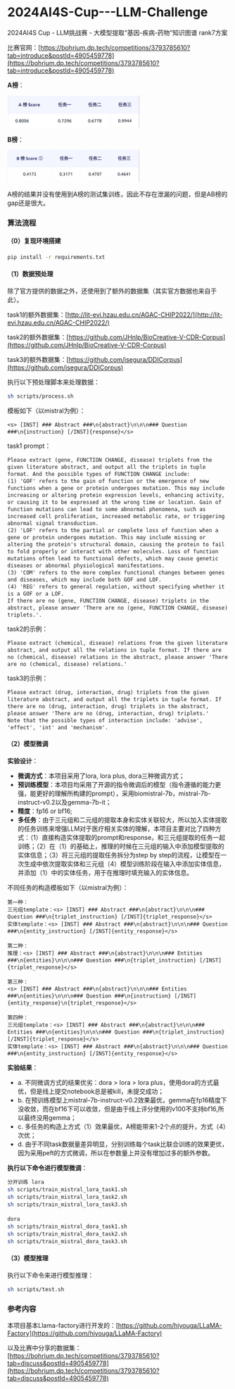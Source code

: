 # 2024AI4S-Cup---LLM-Challenge
2024AI4S Cup - LLM挑战赛 - 大模型提取“基因-疾病-药物”知识图谱 rank7方案

比赛官网：[https://bohrium.dp.tech/competitions/3793785610?tab=introduce&postId=4905459778](https://bohrium.dp.tech/competitions/3793785610?tab=introduce&postId=4905459778)

**A榜**：

<img src="./pics/a_score.png" width="300">

**B榜**：

<img src="./pics/b_score.png" width="300">

A榜的结果并没有使用到A榜的测试集训练，因此不存在泄漏的问题，但是AB榜的gap还是很大。


### 算法流程

#### （0）复现环境搭建
```sh
pip install -r requirements.txt
```

#### （1）数据预处理
除了官方提供的数据之外，还使用到了额外的数据集（其实官方数据也来自于此）。

task1的额外数据集：[http://lit-evi.hzau.edu.cn/AGAC-CHIP2022/](http://lit-evi.hzau.edu.cn/AGAC-CHIP2022/)

task2的额外数据集：[https://github.com/JHnlp/BioCreative-V-CDR-Corpus](https://github.com/JHnlp/BioCreative-V-CDR-Corpus)

task3的额外数据集：[https://github.com/isegura/DDICorpus](https://github.com/isegura/DDICorpus)

执行以下预处理脚本来处理数据：
```sh
sh scripts/process.sh
```

模板如下（以mistral为例）：
```
<s> [INST] ### Abstract ###\n{abstract}\n\n\n### Question ###\n{instruction} [/INST]{response}</s>
```

task1 prompt：
```
Please extract (gene, FUNCTION CHANGE, disease) triplets from the given literature abstract, and output all the triplets in tuple format. And the possible types of FUNCTION CHANGE include: 
(1) 'GOF' refers to the gain of function or the emergence of new functions when a gene or protein undergoes mutation. This may include increasing or altering protein expression levels, enhancing activity, or causing it to be expressed at the wrong time or location. Gain of function mutations can lead to some abnormal phenomena, such as increased cell proliferation, increased metabolic rate, or triggering abnormal signal transduction.
(2) 'LOF' refers to the partial or complete loss of function when a gene or protein undergoes mutation. This may include missing or altering the protein's structural domain, causing the protein to fail to fold properly or interact with other molecules. Loss of function mutations often lead to functional defects, which may cause genetic diseases or abnormal physiological manifestations.
(3) 'COM' refers to the more complex functional changes between genes and diseases, which may include both GOF and LOF.
(4) 'REG' refers to general regulation, without specifying whether it is a GOF or a LOF.
If there are no (gene, FUNCTION CHANGE, disease) triplets in the abstract, please answer 'There are no (gene, FUNCTION CHANGE, disease) triplets.'.
```

task2的示例：
```
Please extract (chemical, disease) relations from the given literature abstract, and output all the relations in tuple format. If there are no (chemical, disease) relations in the abstract, please answer 'There are no (chemical, disease) relations.'
```

task3的示例：
```
Please extract (drug, interaction, drug) triplets from the given literature abstract, and output all the triplets in tuple format. If there are no (drug, interaction, drug) triplets in the abstract, please answer 'There are no (drug, interaction, drug) triplets.'
Note that the possible types of interaction include: 'advise', 'effect', 'int' and 'mechanism'.
```

#### （2）模型微调

**实验设计**：
- **微调方式**：本项目采用了lora, lora plus, dora三种微调方式；
- **预训练模型**：本项目均采用了开源的指令微调后的模型（指令遵循的能力更强，能更好的理解所构建的prompt），采用biomistral-7b，mistral-7b-instruct-v0.2以及gemma-7b-it；
- **精度**：fp16 or bf16;
- **多任务**：由于三元组和二元组的提取本身和实体关联较大，所以加入实体提取的任务训练来增强LLM对于医疗相关实体的理解，本项目主要对比了四种方式：（1）直接构造实体提取的prompt和response，和三元组提取的任务一起训练；（2）在（1）的基础上，推理的时候在三元组的输入中添加模型提取的实体信息；（3）将三元组的提取任务拆分为step by step的流程，让模型在一次生成中依次提取实体和三元组（4）模型训练阶段在输入中添加实体信息，并添加（1）中的实体任务，用于在推理时填充输入的实体信息。

不同任务的构造模板如下（以mistral为例）：
```
第一种：
三元组template：<s> [INST] ### Abstract ###\n{abstract}\n\n\n### Question ###\n{triplet_instruction} [/INST]{triplet_response}</s>
实体template：<s> [INST] ### Abstract ###\n{abstract}\n\n\n### Question ###\n{entity_instruction} [/INST]{entity_response}</s>

第二种：
推理：<s> [INST] ### Abstract ###\n{abstract}\n\n\n### Entities ###\n{entities}\n\n\n### Question ###\n{triplet_instruction} [/INST]{triplet_response}</s>

第三种：
<s> [INST] ### Abstract ###\n{abstract}\n\n\n### Entities ###\n{entities}\n\n\n### Question ###\n{instruction} [/INST]{entity_response}\n{triplet_response}</s>

第四种：
三元组template：<s> [INST] ### Abstract ###\n{abstract}\n\n\n### Entities ###\n{entities}\n\n\n### Question ###\n{triplet_instruction} [/INST]{triplet_response}</s>
实体template：<s> [INST] ### Abstract ###\n{abstract}\n\n\n### Question ###\n{entity_instruction} [/INST]{entity_response}</s>
```


**实验结果**：

- a. 不同微调方式的结果优劣：dora > lora > lora plus，使用dora的方式最优，但是线上提交notebook总是被kill，未提交成功；
- b. 在预训练模型上mistral-7b-instruct-v0.2效果最优，gemma在fp16精度下没收敛，而在bf16下可以收敛，但是由于线上评分使用的v100不支持bf16,所以最终没用gemma；
- c. 多任务的构造上方式（1）效果最优，A榜能带来1-2个点的提升，方式（4）次优；
- d. 由于不同task数据量差异明显，分别训练每个task比联合训练的效果更优，因为采用peft的方式微调，所以在参数量上并没有增加过多的额外参数。


**执行以下命令进行模型微调**：
```sh
分开训练 lora
sh scripts/train_mistral_lora_task1.sh 
sh scripts/train_mistral_lora_task2.sh
sh scripts/train_mistral_lora_task3.sh  

dora
sh scripts/train_mistral_dora_task1.sh 
sh scripts/train_mistral_dora_task2.sh
sh scripts/train_mistral_dora_task3.sh

```


#### （3）模型推理

执行以下命令来进行模型推理：
```sh
sh scripts/test.sh
```

### 参考内容

本项目基本Llama-factory进行开发的：[https://github.com/hiyouga/LLaMA-Factory](https://github.com/hiyouga/LLaMA-Factory)

以及比赛中分享的数据集：[https://bohrium.dp.tech/competitions/3793785610?tab=discuss&postId=4905459778](https://bohrium.dp.tech/competitions/3793785610?tab=discuss&postId=4905459778)
